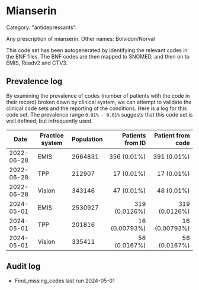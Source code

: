 # Mianserin

Category: "antidepressants".

Any prescription of mianserin. Other names: Bolvidon/Norval

This code set has been autogenerated by identifying the relevant codes in the BNF files. The BNF codes are then mapped to SNOMED, and then on to EMIS, Readv2 and CTV3.

## Prevalence log

By examining the prevalence of codes (number of patients with the code in their record) broken down by clinical system, we can attempt to validate the clinical code sets and the reporting of the conditions. Here is a log for this code set. The prevalence range `0.01% - 0.01%` suggests that this code set is well defined, but infrequently used.

| Date       | Practice system | Population | Patients from ID | Patient from code |
| ---------- | --------------- | ---------- | ---------------: | ----------------: |
| 2022-06-28 | EMIS            | 2664831    |      356 (0.01%) |       391 (0.01%) |
| 2022-06-28 | TPP             | 212907     |       17 (0.01%) |        17 (0.01%) |
| 2022-06-28 | Vision          | 343146     |       47 (0.01%) |        48 (0.01%) |
| 2024-05-01 | EMIS            | 2530927    |    319 (0.0126%) |     319 (0.0126%) |
| 2024-05-01 | TPP             | 201816     |    16 (0.00793%) |     16 (0.00793%) |
| 2024-05-01 | Vision          | 335411     |     56 (0.0167%) |      56 (0.0167%) |

## Audit log

- Find_missing_codes last run 2024-05-01
